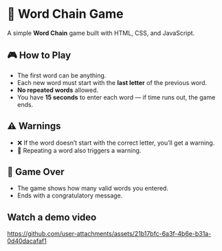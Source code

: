 # 🔗 Word Chain Game

A simple **Word Chain** game built with HTML, CSS, and JavaScript.

## 🎮 How to Play

- The first word can be anything.
- Each new word must start with the **last letter** of the previous word.
- **No repeated words** allowed.
- You have **15 seconds** to enter each word — if time runs out, the game ends.

## ⚠️ Warnings

- ❌ If the word doesn’t start with the correct letter, you’ll get a warning.
- 🔁 Repeating a word also triggers a warning.

## 🏁 Game Over

- The game shows how many valid words you entered.
- Ends with a congratulatory message.

## Watch a demo video
https://github.com/user-attachments/assets/21b17bfc-6a3f-4b6e-b31a-0d40dacafaf1

